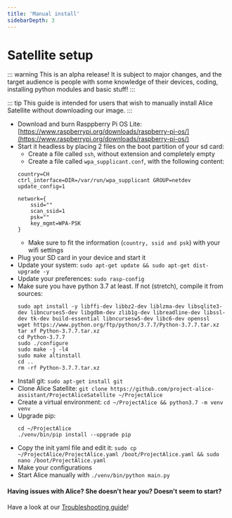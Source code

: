 ```yaml
---
title: 'Manual install'
sidebarDepth: 3
---
```


# Satellite setup

::: warning
This is an alpha release! It is subject to major changes, and the target audience is people with some knowledge of their devices, coding, installing python modules and basic stuff!
:::

::: tip
This guide is intended for users that wish to manually install Alice Satellite without downloading our image.
:::

- Download and burn Rasppberry Pi OS Lite: [https://www.raspberrypi.org/downloads/raspberry-pi-os/](https://www.raspberrypi.org/downloads/raspberry-pi-os/)
- Start it headless by placing 2 files on the boot partition of your sd card:
   - Create a file called `ssh`, without extension and completely empty
   - Create a file called `wpa_supplicant.conf`, with the following content:
  ```
  country=CH
  ctrl_interface=DIR=/var/run/wpa_supplicant GROUP=netdev
  update_config=1
  
  network={
      ssid=""
      scan_ssid=1
      psk=""
      key_mgmt=WPA-PSK
  }
  ```
  - Make sure to fit the information (`country, ssid and psk`) with your wifi settings
- Plug your SD card in your device and start it
- Update your system: `sudo apt-get update && sudo apt-get dist-upgrade -y`
- Update your preferences: `sudo rasp-config`
- Make sure you have python 3.7 at least. If not (stretch), compile it from sources:
  ```
  sudo apt install -y libffi-dev libbz2-dev liblzma-dev libsqlite3-dev libncurses5-dev libgdbm-dev zlib1g-dev libreadline-dev libssl-dev tk-dev build-essential libncursesw5-dev libc6-dev openssl
  wget https://www.python.org/ftp/python/3.7.7/Python-3.7.7.tar.xz
  tar xf Python-3.7.7.tar.xz
  cd Python-3.7.7
  sudo ./configure
  sudo make -j -l4
  sudo make altinstall
  cd ..
  rm -rf Python-3.7.7.tar.xz
  ```
- Install git: `sudo apt-get install git`
- Clone Alice Satellite: `git clone https://github.com/project-alice-assistant/ProjectAliceSatellite ~/ProjectAlice`
- Create a virtual environment: `cd ~/ProjectAlice && python3.7 -m venv venv`
- Upgrade pip:
  ```
  cd ~/ProjectAlice
  ./venv/bin/pip install --upgrade pip
  ```
- Copy the init yaml file and edit it: `sudo cp ~/ProjectAlice/ProjectAlice.yaml /boot/ProjectAlice.yaml && sudo nano /boot/ProjectAlice.yaml`
- Make your configurations
- Start Alice manually with `./venv/bin/python main.py`

#### Having issues with Alice? She doesn't hear you? Doesn't seem to start?
Have a look at our [Troubleshooting guide](troubleshooting)!
